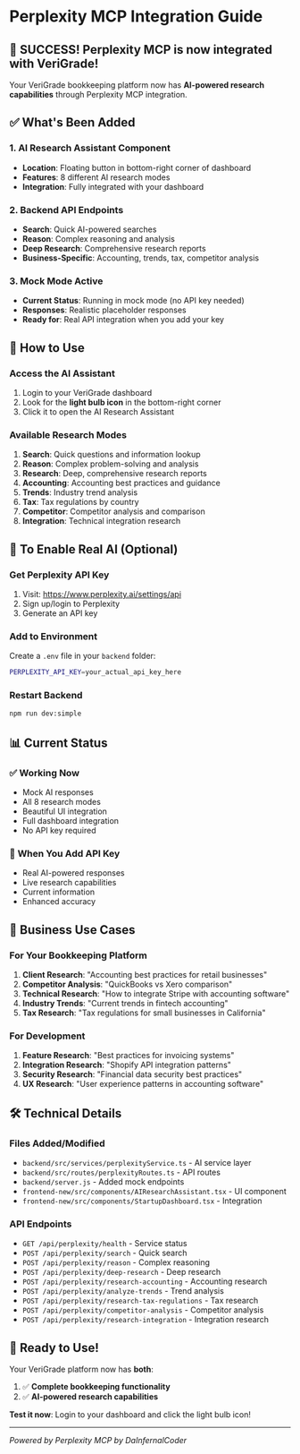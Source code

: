 # Perplexity MCP Integration Guide

## 🎉 SUCCESS! Perplexity MCP is now integrated with VeriGrade!

Your VeriGrade bookkeeping platform now has **AI-powered research capabilities** through Perplexity MCP integration.

## ✅ What's Been Added

### 1. **AI Research Assistant Component**
- **Location**: Floating button in bottom-right corner of dashboard
- **Features**: 8 different AI research modes
- **Integration**: Fully integrated with your dashboard

### 2. **Backend API Endpoints**
- **Search**: Quick AI-powered searches
- **Reason**: Complex reasoning and analysis
- **Deep Research**: Comprehensive research reports
- **Business-Specific**: Accounting, trends, tax, competitor analysis

### 3. **Mock Mode Active**
- **Current Status**: Running in mock mode (no API key needed)
- **Responses**: Realistic placeholder responses
- **Ready for**: Real API integration when you add your key

## 🚀 How to Use

### **Access the AI Assistant**
1. Login to your VeriGrade dashboard
2. Look for the **light bulb icon** in the bottom-right corner
3. Click it to open the AI Research Assistant

### **Available Research Modes**
1. **Search**: Quick questions and information lookup
2. **Reason**: Complex problem-solving and analysis
3. **Research**: Deep, comprehensive research reports
4. **Accounting**: Accounting best practices and guidance
5. **Trends**: Industry trend analysis
6. **Tax**: Tax regulations by country
7. **Competitor**: Competitor analysis and comparison
8. **Integration**: Technical integration research

## 🔑 To Enable Real AI (Optional)

### **Get Perplexity API Key**
1. Visit: https://www.perplexity.ai/settings/api
2. Sign up/login to Perplexity
3. Generate an API key

### **Add to Environment**
Create a `.env` file in your `backend` folder:
```bash
PERPLEXITY_API_KEY=your_actual_api_key_here
```

### **Restart Backend**
```bash
npm run dev:simple
```

## 📊 Current Status

### ✅ **Working Now**
- Mock AI responses
- All 8 research modes
- Beautiful UI integration
- Full dashboard integration
- No API key required

### 🔄 **When You Add API Key**
- Real AI-powered responses
- Live research capabilities
- Current information
- Enhanced accuracy

## 🎯 Business Use Cases

### **For Your Bookkeeping Platform**
1. **Client Research**: "Accounting best practices for retail businesses"
2. **Competitor Analysis**: "QuickBooks vs Xero comparison"
3. **Technical Research**: "How to integrate Stripe with accounting software"
4. **Industry Trends**: "Current trends in fintech accounting"
5. **Tax Research**: "Tax regulations for small businesses in California"

### **For Development**
1. **Feature Research**: "Best practices for invoicing systems"
2. **Integration Research**: "Shopify API integration patterns"
3. **Security Research**: "Financial data security best practices"
4. **UX Research**: "User experience patterns in accounting software"

## 🛠️ Technical Details

### **Files Added/Modified**
- `backend/src/services/perplexityService.ts` - AI service layer
- `backend/src/routes/perplexityRoutes.ts` - API routes
- `backend/server.js` - Added mock endpoints
- `frontend-new/src/components/AIResearchAssistant.tsx` - UI component
- `frontend-new/src/components/StartupDashboard.tsx` - Integration

### **API Endpoints**
- `GET /api/perplexity/health` - Service status
- `POST /api/perplexity/search` - Quick search
- `POST /api/perplexity/reason` - Complex reasoning
- `POST /api/perplexity/deep-research` - Deep research
- `POST /api/perplexity/research-accounting` - Accounting research
- `POST /api/perplexity/analyze-trends` - Trend analysis
- `POST /api/perplexity/research-tax-regulations` - Tax research
- `POST /api/perplexity/competitor-analysis` - Competitor analysis
- `POST /api/perplexity/research-integration` - Integration research

## 🎉 Ready to Use!

Your VeriGrade platform now has **both**:
1. ✅ **Complete bookkeeping functionality**
2. ✅ **AI-powered research capabilities**

**Test it now**: Login to your dashboard and click the light bulb icon!

---

*Powered by Perplexity MCP by DaInfernalCoder*
